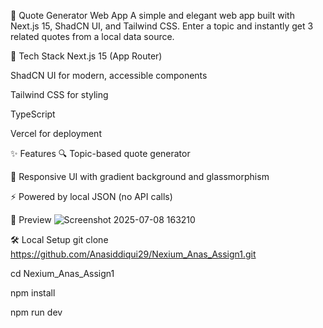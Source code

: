 🚀 Quote Generator Web App
A simple and elegant web app built with Next.js 15, ShadCN UI, and Tailwind CSS. Enter a topic and instantly get 3 related quotes from a local data source.

🔧 Tech Stack
Next.js 15 (App Router)

ShadCN UI for modern, accessible components

Tailwind CSS for styling

TypeScript

Vercel for deployment

✨ Features
🔍 Topic-based quote generator

💅 Responsive UI with gradient background and glassmorphism

⚡ Powered by local JSON (no API calls)

📸 Preview
![Screenshot 2025-07-08 163210](https://github.com/user-attachments/assets/2a84b7ae-204a-4f40-94e8-c00713b2033a)

🛠 Local Setup
git clone https://github.com/Anasiddiqui29/Nexium_Anas_Assign1.git

cd Nexium_Anas_Assign1

npm install

npm run dev
